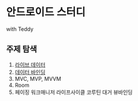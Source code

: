 # 안드로이드 스터디
with Teddy
## 주제 탐색

1. [라이브 데이터](./1-livedata/)
2. [데이터 바인딩](./2-databinding/)
3. MVC, MVP, MVVM
4. Room
5. 페이징
워크매니저
라이프사이클
코루틴
대거
뷰바인딩
